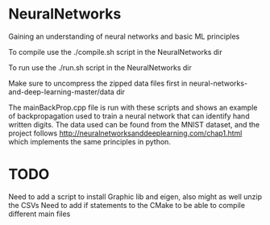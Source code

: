 # NeuralNetworks
Gaining an understanding of neural networks and basic ML principles


To compile use the ./compile.sh script in the NeuralNetworks dir

To run use the ./run.sh script in the NeuralNetworks dir

Make sure to uncompress the zipped data files first
in neural-networks-and-deep-learning-master/data dir

The mainBackProp.cpp file is run with these scripts and shows an example
of backpropagation used to train a neural network that can identify hand written
digits. The data used can be found from the MNIST dataset, and the project follows
http://neuralnetworksanddeeplearning.com/chap1.html which implements the same
principles in python.


# TODO
Need to add a script to install Graphic lib and eigen, also might as well unzip the CSVs
Need to add if statements to the CMake to be able to compile different main files